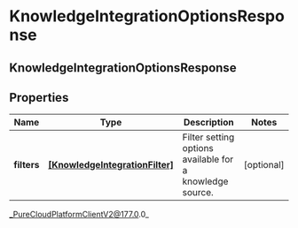 # KnowledgeIntegrationOptionsResponse

## KnowledgeIntegrationOptionsResponse

## Properties

|Name | Type | Description | Notes|
|------------ | ------------- | ------------- | -------------|
| **filters** | [**[KnowledgeIntegrationFilter]**]([KnowledgeIntegrationFilter]) | Filter setting options available for a knowledge source. | [optional] |



_PureCloudPlatformClientV2@177.0.0_
